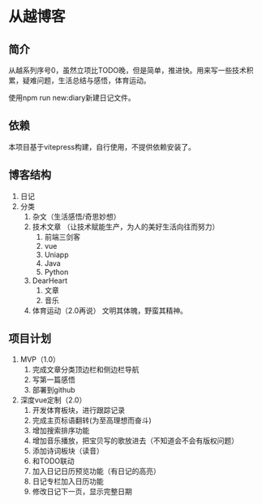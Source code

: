 # 从越博客

## 简介
从越系列序号0，虽然立项比TODO晚，但是简单，推进快。用来写一些技术积累，疑难问题，生活总结与感悟，体育运动。

使用npm run new:diary新建日记文件。

## 依赖
本项目基于vitepress构建，自行使用，不提供依赖安装了。

## 博客结构
1. 日记
2. 分类
   1. 杂文（生活感悟/奇思妙想）
   2. 技术文章 （让技术赋能生产，为人的美好生活向往而努力）
      1. 前端三剑客
      2. vue
      3. Uniapp
      4. Java
      5. Python
   3. DearHeart
      1. 文章
      2. 音乐
   4. 体育运动（2.0再说） 文明其体魄，野蛮其精神。

## 项目计划
1. MVP（1.0）
	1. 完成文章分类顶边栏和侧边栏导航
	2. 写第一篇感悟
	3. 部署到github
2. 深度vue定制（2.0）
	1. 开发体育板块，进行跟踪记录
	2. 完成主页标语翻转(为至高理想而奋斗)
	3. 增加搜索排序功能
	4. 增加音乐播放，把宝贝写的歌放进去（不知道会不会有版权问题）
	5. 添加诗词板块（读音）
	6. 和TODO联动
	7. 加入日记日历预览功能（有日记的高亮）
	8. 日记专栏加入日历功能
	9. 修改日记下一页，显示完整日期

